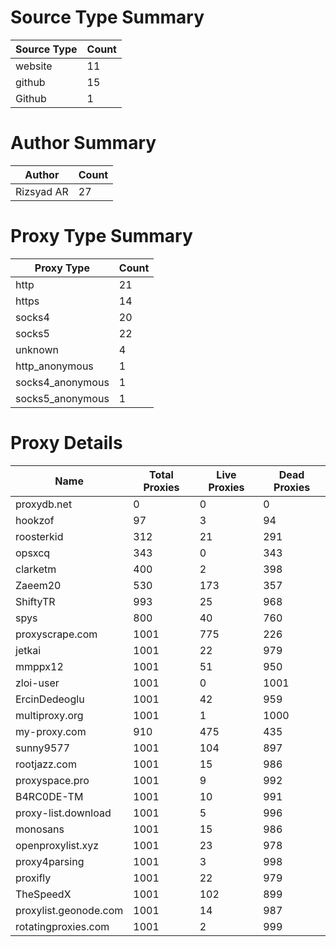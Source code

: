 # Source Type Summary

| Source Type | Count |
|-------------|-------|
| website | 11 |
| github | 15 |
| Github | 1 |


# Author Summary

| Author | Count |
|--------|-------|
| Rizsyad AR | 27 |


# Proxy Type Summary

| Proxy Type | Count |
|------------|-------|
| http | 21 |
| https | 14 |
| socks4 | 20 |
| socks5 | 22 |
| unknown | 4 |
| http_anonymous | 1 |
| socks4_anonymous | 1 |
| socks5_anonymous | 1 |


# Proxy Details

| Name | Total Proxies | Live Proxies | Dead Proxies |
|------|---------------|--------------|---------------|
| proxydb.net | 0 | 0 | 0 |
| hookzof | 97 | 3 | 94 |
| roosterkid | 312 | 21 | 291 |
| opsxcq | 343 | 0 | 343 |
| clarketm | 400 | 2 | 398 |
| Zaeem20 | 530 | 173 | 357 |
| ShiftyTR | 993 | 25 | 968 |
| spys | 800 | 40 | 760 |
| proxyscrape.com | 1001 | 775 | 226 |
| jetkai | 1001 | 22 | 979 |
| mmppx12 | 1001 | 51 | 950 |
| zloi-user | 1001 | 0 | 1001 |
| ErcinDedeoglu | 1001 | 42 | 959 |
| multiproxy.org | 1001 | 1 | 1000 |
| my-proxy.com | 910 | 475 | 435 |
| sunny9577 | 1001 | 104 | 897 |
| rootjazz.com | 1001 | 15 | 986 |
| proxyspace.pro | 1001 | 9 | 992 |
| B4RC0DE-TM | 1001 | 10 | 991 |
| proxy-list.download | 1001 | 5 | 996 |
| monosans | 1001 | 15 | 986 |
| openproxylist.xyz | 1001 | 23 | 978 |
| proxy4parsing | 1001 | 3 | 998 |
| proxifly | 1001 | 22 | 979 |
| TheSpeedX | 1001 | 102 | 899 |
| proxylist.geonode.com | 1001 | 14 | 987 |
| rotatingproxies.com | 1001 | 2 | 999 |
